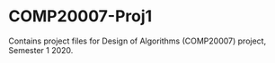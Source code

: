 # COMP20007-Proj1

Contains project files for Design of Algorithms (COMP20007) project, Semester 1 2020.
